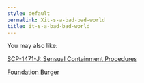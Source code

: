 ```yaml
---
style: default
permalink: Xit-s-a-bad-bad-world
title: it-s-a-bad-bad-world
---
```

You may also like:

[SCP-1471-J: Sensual Containment Procedures](http://scp-wiki.net/scp-1471-j)

[Foundation Burger](http://scp-wiki.net/foundation-burger)
